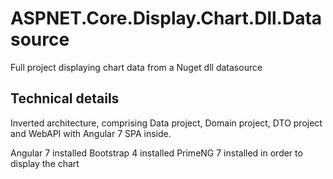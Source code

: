 # ASPNET.Core.Display.Chart.Dll.Datasource
Full project displaying chart data from a Nuget dll datasource

## Technical details
Inverted architecture, comprising Data project, Domain project, DTO project and WebAPI with Angular 7 SPA inside.

Angular 7 installed
Bootstrap 4 installed
PrimeNG 7 installed in order to display the chart
